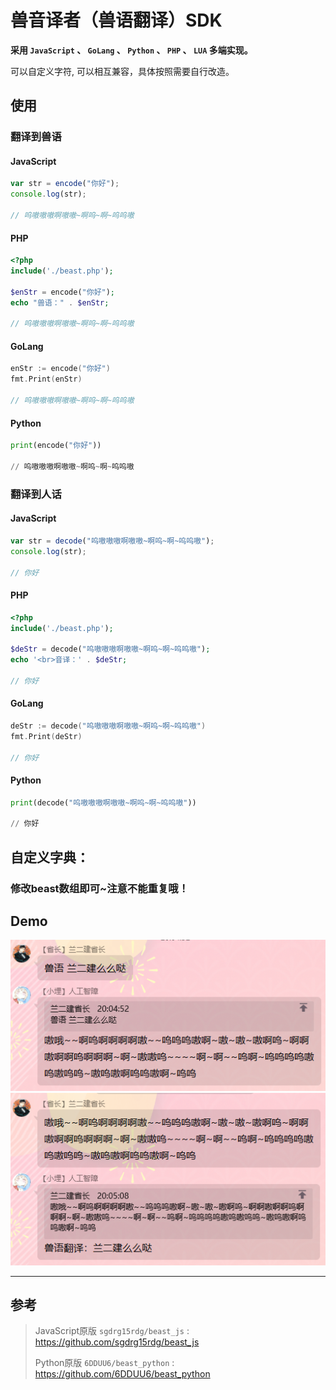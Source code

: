 # 兽音译者（兽语翻译）SDK


**采用 `JavaScript` 、 `GoLang` 、 `Python` 、 `PHP` 、 `LUA` 多端实现。**  

可以自定义字符, 可以相互兼容，具体按照需要自行改造。  

## 使用

### 翻译到兽语  

#### JavaScript
```javascript
var str = encode("你好");
console.log(str);

// 呜嗷嗷嗷啊嗷嗷~啊呜~啊~呜呜嗷
```
#### PHP
```php
<?php
include('./beast.php');

$enStr = encode("你好");
echo "兽语：" . $enStr;

// 呜嗷嗷嗷啊嗷嗷~啊呜~啊~呜呜嗷
```
#### GoLang
```go
enStr := encode("你好")
fmt.Print(enStr)

// 呜嗷嗷嗷啊嗷嗷~啊呜~啊~呜呜嗷
```
#### Python
```python
print(encode("你好"))

// 呜嗷嗷嗷啊嗷嗷~啊呜~啊~呜呜嗷
```
  

### 翻译到人话

#### JavaScript
```javascript
var str = decode("呜嗷嗷嗷啊嗷嗷~啊呜~啊~呜呜嗷");
console.log(str);

// 你好
```
#### PHP
```php
<?php
include('./beast.php');

$deStr = decode("呜嗷嗷嗷啊嗷嗷~啊呜~啊~呜呜嗷");
echo '<br>音译：' . $deStr;

// 你好
```
#### GoLang
```go
deStr := decode("呜嗷嗷嗷啊嗷嗷~啊呜~啊~呜呜嗷")
fmt.Print(deStr)

// 你好 
```
#### Python
```python
print(decode("呜嗷嗷嗷啊嗷嗷~啊呜~啊~呜呜嗷"))

// 你好 
```

## 自定义字典：
### 修改beast数组即可~注意不能重复哦！


## Demo
![兽语](Demo1.png)
![音译](Demo2.png)

----
## 参考
> JavaScript原版 `sgdrg15rdg/beast_js` : https://github.com/sgdrg15rdg/beast_js
> 
> Python原版 `6DDUU6/beast_python` : https://github.com/6DDUU6/beast_python
